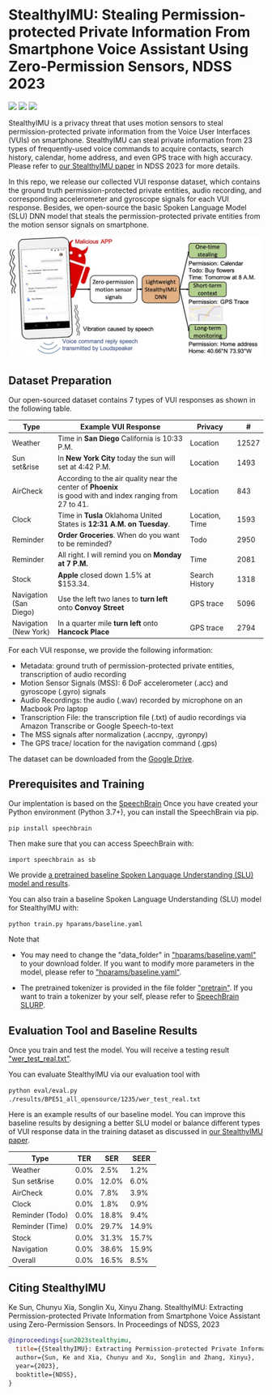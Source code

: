 # StealthyIMU: Stealing Permission-protected Private Information From Smartphone Voice Assistant Using Zero-Permission Sensors, NDSS 2023

[![](https://img.shields.io/badge/license-MIT-blue.svg)](https://github.com/Samsonsjarkal/StealthyIMU/blob/master/LICENSE) 
[![](https://img.shields.io/github/stars/Samsonsjarkal/StealthyIMU.svg)](https://github.com/Samsonsjarkal/StealthyIMU/stargazers)
[![](https://img.shields.io/github/forks/Samsonsjarkal/StealthyIMU.svg)](https://github.com/Samsonsjarkal/StealthyIMU/network) 

StealthyIMU is a privacy threat that uses motion sensors to steal permission-protected private information from the Voice User Interfaces (VUIs) on smartphone. StealthyIMU can steal private information from 23 types of frequently-used voice commands to acquire contacts, search history, calendar, home address, and even GPS trace with high accuracy. Please refer to [our StealthyIMU paper](https://github.com/Samsonsjarkal/KeSun/blob/master/files/ndss23_StealthyIMU.pdf) in NDSS 2023 for more details. 

In this repo, we release our collected VUI response dataset, which contains the ground truth permission-protected private entities, audio recording, and corresponding accelerometer and gyroscope signals for each VUI response. Besides, we open-source the basic Spoken Language Model (SLU) DNN model that steals the permission-protected private entities from the motion sensor signals on smartphone.

![stealthyimu](https://github.com/Samsonsjarkal/KeSun/blob/master/img/stealthyimu.jpg)

## Dataset Preparation
Our open-sourced dataset contains 7 types of VUI responses as shown in the following table.

| Type          | Example VUI Response | Privacy | # |
| ------------- | ---------------------|---------|---|
| Weather        | Time in **San Diego** California is 10:33 P.M.| Location | 12527 |
| Sun set&rise   | In **New York City** today the sun will set at 4:42 P.M. | Location | 1493 |
| AirCheck       | According to the air quality near the center of **Phoenix** <br />is good with and index ranging from 27 to 41. | Location | 843 |
| Clock          | Time in **Tusla** Oklahoma United States is **12:31 A.M. on Tuesday**. | Location, Time | 1593 |
| Reminder       | **Order Groceries**. When do you want to be reminded? | Todo | 2950 |
| Reminder       | All right. I will remind you on **Monday at 7 P.M.** | Time | 2081 |
| Stock          | **Apple** closed down 1.5% at $153.34. | Search History | 1318 |
| Navigation <br />(San Diego) | Use the left two lanes to **turn left** onto **Convoy Street** | GPS trace | 5096 |
| Navigation <br />(New York)  | In a quarter mile **turn left** onto **Hancock Place** | GPS trace | 2794 |


For each VUI response, we provide the following information:
- Metadata: ground truth of permission-protected private entities, transcription of audio recording 
- Motion Sensor Signals (MSS): 6 DoF accelerometer (.acc) and gyroscope (.gyro) signals 
- Audio Recordings: the audio (.wav) recorded by microphone on an Macbook Pro laptop
- Transcription File: the transcription file (.txt) of audio recordings via Amazon Transcribe or Google Speech-to-text
- The MSS signals after normalization (.accnpy, .gyronpy)
- The GPS trace/ location for the navigation command (.gps)

The dataset can be downloaded from the [Google Drive](https://drive.google.com/file/d/18wBg8mehJZ0gLW6O8T7fkq53J-8EQLdJ/view?usp=sharing).


## Prerequisites and Training

Our implentation is based on the [SpeechBrain](https://github.com/speechbrain/speechbrain)
Once you have created your Python environment (Python 3.7+), you can install the SpeechBrain via pip.

```pip install speechbrain```

Then make sure that you can access SpeechBrain with:

```import speechbrain as sb```

We provide [a pretrained baseline Spoken Language Understanding (SLU) model and results](https://drive.google.com/file/d/19b3LzaoLIGkdDrxYYxV9NhARg_Bw_z4b/view?usp=sharing). 

You can also train a baseline Spoken Language Understanding (SLU) model for StealthyIMU with:

```python train.py hparams/baseline.yaml```

Note that
- You may need to change the "data_folder" in ["hparams/baseline.yaml"](https://github.com/Samsonsjarkal/StealthyIMU/blob/main/hparams/open_source.yaml) to your download folder. If you want to modify more parameters in the model, please refer to ["hparams/baseline.yaml"](https://github.com/Samsonsjarkal/StealthyIMU/blob/main/hparams/open_source.yaml).

- The pretrained tokenizer is provided in the file folder ["pretrain"](https://github.com/Samsonsjarkal/StealthyIMU/blob/main/pretrain). If you want to train a tokenizer by your self, please refer to [SpeechBrain SLURP](https://github.com/speechbrain/speechbrain/tree/develop/recipes/SLURP). 



## Evaluation Tool and Baseline Results

Once you train and test the model. You will receive a testing result ["wer_test_real.txt"]().

You can evaluate StealthyIMU via our evaluation tool with

```python eval/eval.py ./results/BPE51_all_opensource/1235/wer_test_real.txt```

Here is an example results of our baseline model. You can improve this baseline results by designing a better SLU model or balance different types of VUI response data in the training dataset as discussed in [our StealthyIMU paper](https://github.com/Samsonsjarkal/KeSun/blob/master/files/ndss23_StealthyIMU.pdf).

| Type          | TER | SER | SEER |
| ------------- | --- | --- | ---- |
| Weather        | 0.0% | 2.5%  | 1.2% | 
| Sun set&rise   | 0.0% | 12.0% | 6.0% |
| AirCheck       | 0.0% | 7.8%  | 3.9% |
| Clock          | 0.0% | 1.8%  | 0.9% |
| Reminder (Todo)| 0.0% | 18.8% | 9.4% |
| Reminder (Time)| 0.0% | 29.7% | 14.9% |
| Stock          | 0.0% | 31.3% | 15.7% |
| Navigation     | 0.0% | 38.6% | 15.9% |
| Overall        | 0.0% | 16.5% | 8.5% |

## Citing StealthyIMU 
Ke Sun, Chunyu Xia, Songlin Xu, Xinyu Zhang. StealthyIMU: Extracting Permission-protected Private Information from Smartphone Voice Assistant using Zero-Permission Sensors. In Proceedings of NDSS, 2023

```bibtex
@inproceedings{sun2023stealthyimu,
  title={{StealthyIMU}: Extracting Permission-protected Private Information from Smartphone Voice Assistant using Zero-Permission Sensors,
  author={Sun, Ke and Xia, Chunyu and Xu, Songlin and Zhang, Xinyu},
  year={2023},
  booktitle={NDSS},
}
```
